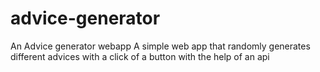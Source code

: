 # advice-generator
An Advice generator webapp
A simple web app that randomly generates different advices with a click of a button with the help of an api
